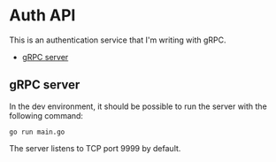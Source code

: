 # Auth API

This is an authentication service that I'm writing with gRPC.

<!-- vim-markdown-toc GFM -->

* [gRPC server](#grpc-server)

<!-- vim-markdown-toc -->

## gRPC server

In the dev environment, it should be possible to run the server with the following command:

    go run main.go

The server listens to TCP port 9999 by default.
